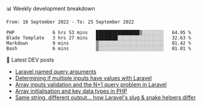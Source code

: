 📊 Weekly development breakdown
<!--START_SECTION:waka-->

```text
From: 18 September 2022 - To: 25 September 2022

PHP              6 hrs 53 mins   ████████████████▒░░░░░░░░   64.95 %
Blade Template   3 hrs 27 mins   ████████░░░░░░░░░░░░░░░░░   32.63 %
Markdown         9 mins          ▒░░░░░░░░░░░░░░░░░░░░░░░░   01.42 %
Bash             6 mins          ▒░░░░░░░░░░░░░░░░░░░░░░░░   01.01 %
```

<!--END_SECTION:waka-->

📕 Latest DEV posts
<!-- BLOG-POST-LIST:START -->
- [Laravel named query arguments](https://dev.to/michaelvickersuk/laravel-named-query-arguments-28kd)
- [Determining if multiple inputs have values with Laravel](https://dev.to/michaelvickersuk/determining-if-multiple-inputs-have-values-with-laravel-km6)
- [Array inputs validation and the N+1 query problem in Laravel](https://dev.to/michaelvickersuk/array-inputs-validation-and-the-n1-query-problem-in-laravel-2agb)
- [Array initialisation and key data types in PHP](https://dev.to/michaelvickersuk/array-initialisation-and-key-data-types-in-php-1e5b)
- [Same string, different output... how Laravel&#39;s slug &amp; snake helpers differ](https://dev.to/michaelvickersuk/same-string-different-output-how-laravels-slug-snake-helpers-differ-1ccj)
<!-- BLOG-POST-LIST:END -->
